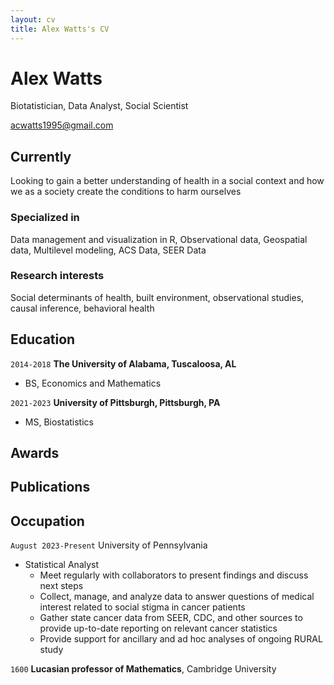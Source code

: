 ```yaml
---
layout: cv
title: Alex Watts's CV
---
```

# Alex Watts
Biotatistician, Data Analyst, Social Scientist

<div id="webaddress">
<a href="acwatts1995@gmail.com">acwatts1995@gmail.com</a>
</div>


## Currently

Looking to gain a better understanding of health in a social context and how we as a society create the conditions to harm ourselves

### Specialized in

Data management and visualization in R, Observational data, Geospatial data, Multilevel modeling, ACS Data, SEER Data


### Research interests

Social determinants of health, built environment, observational studies, causal inference, behavioral health


## Education

`2014-2018`
__The University of Alabama, Tuscaloosa, AL__

- BS, Economics and Mathematics

`2021-2023`
__University of Pittsburgh, Pittsburgh, PA__

- MS, Biostatistics




## Awards





## Publications

<!-- A list is also available [online](http://scholar.google.co.uk/citations?user=LTOTl0YAAAAJ) -->



## Occupation

`August 2023-Present`
University of Pennsylvania

- Statistical Analyst
    - Meet regularly with collaborators to present findings and discuss next steps
    - Collect, manage, and analyze data to answer questions of medical interest related to social stigma in cancer patients
    - Gather state cancer data from SEER, CDC, and other sources to provide up-to-date reporting on relevant cancer statistics
    - Provide support for ancillary and ad hoc analyses of ongoing RURAL study

`1600`
__Lucasian professor of Mathematics__, Cambridge University



<!-- ### Footer

Last updated: May 2013 -->


